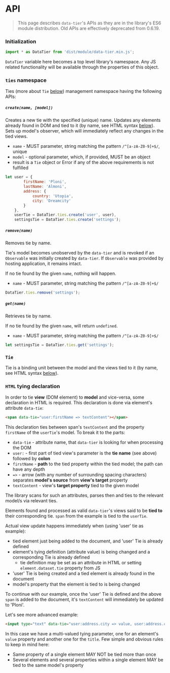 # API

> This page describes `data-tier`'s APIs as they are in the library's ES6 module distribution.
Old APIs are effectively deprecated from 0.6.19.

### Initialization
```javascript
import * as DataTier from 'dist/module/data-tier.min.js';
```
`DataTier` variable here becomes a top level library's namespace.
Any JS related functionality will be available through the properties of this object.

### `ties` namespace
Ties (more about `Tie` [below](#tie)) management namespace having the following APIs:
##### `create(name, [model])`
Creates a new tie with the specified (unique) name.
Updates any elements already found in DOM and tied to it (by name, see HTML syntax [below](#html-tying-declaration)).
Sets up model's observer, which will immediately reflect any changes in the tied views.

* `name` - MUST parameter, string matching the pattern `/^[a-zA-Z0-9]+$/`, unique
* `model` - optional parameter, which, if provided, MUST be an object
* result is a `Tie` object or Error if any of the above requirements is not fulfilled

```javascript
let user = {
        firstName: 'Ploni',
        lastName: 'Almoni',
        address: {
            country: 'Utopia',
            city: 'Dreamcity'
        }
    },
    userTie = DataTier.ties.create('user', user),
    settingsTie = DataTier.ties.create('settings');
```
##### `remove(name)`
Removes tie by name.

Tie's model becomes unobserved by the `data-tier` and is revoked if an `Observable` was initially created by `data-tier`.
If `Observable` was provided by hosting application, it remains intact.

If no tie found by the given `name`, nothing will happen.

* `name` - MUST parameter, string matching the pattern `/^[a-zA-Z0-9]+$/`

```javascript
DataTier.ties.remove('settings');
```

##### `get(name)`
Retrieves tie by name.

If no tie found by the given `name`, will return `undefined`.

* `name` - MUST parameter, string matching the pattern `/^[a-zA-Z0-9]+$/`

```javascript
let settingsTie = DataTier.ties.get('settings');
```

### `Tie`
Tie is a binding unit between the model and the views tied to it (by name, see HTML syntax [below](#html-tying-declaration)).


### `HTML` tying declaration
In order to tie **view** (DOM element) to **model** and vice-versa, some declaration in HTML is required.
This declaration is done via element's attribute `data-tie`:

```html
<span data-tie="user:firstName => textContent"></span>
```

This declaration ties between span's `textContent` and the property `firstName` of the `userTie`'s model. To break it to the parts:
* `data-tie` - attribute name, that `data-tier` is looking for when processing the DOM
* `user:` - first part of tied view's parameter is the **tie name** (see above) followed by **colon**
* `firstName` - **path** to the tied property within the tied model; the path can have any depth
* `=>` - arrow (with any number of surrounding spacing characters) separates **model's source** from **view's target** property
* `textContent` - view's **target property** tied to the given model

The library scans for such an attributes, parses then and ties to the relevant model/s via relevant ties.

Elements found and processed as valid `data-tier`'s views said to be **tied to** their corresponding tie.
`span` from the example is tied to the `userTie`.

Actual view update happens immediately when (using 'user' tie as example):
* tied element just being added to the document, and 'user' Tie is already defined
* element's tying definition (attribute value) is being changed and a corresponding Tie is already defined
  * tie definition may be set as an attribute in HTML or setting `element.dataset.tie` property from JS
* 'user' Tie is being created and a tied element is already found in the document
* model's property that the element is tied to is being changed

To continue with our example, once the 'user' Tie is defined and the above `span` is added to the document, it's `textContent` will immediately be updated to 'Ploni'.

Let's see more advanced example:

```html
<input type="text" data-tie="user:address.city => value, user:address.country => title">
```

In this case we have a multi-valued tying parameter, one for an element's `value` property and another one for the `title`.
Few simple and obvious rules to keep in mind here:

* Same property of a single element MAY NOT be tied more than once
* Several elements and several properties within a single element MAY be tied to the same model's property

